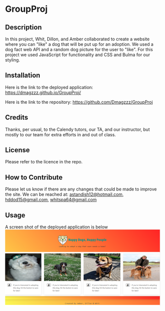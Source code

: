 # GroupProj 

## Description

In this project, Whit, Dillon, and Amber collaborated to create a website where you can "like" a dog that will be put up for an adoption. We used a dog fact web API and a random dog picture for the user to "like". For this project we used JavaScript for functionality and CSS and Bulma for our styling.

## Installation

Here is the link to the deployed application:
https://dmagzzz.github.io/GroupProj/

Here is the link to the repository:
https://github.com/Dmagzzz/GroupProj


## Credits

Thanks, per usual, to the Calendy tutors, our TA, and our instructor, but mostly to our team for extra efforts in and out of class.

## License

Please refer to the licence in the repo.

## How to Contribute

Please let us know if there are any changes that could be made to improve the site. We can be reached at: astandish12@hotmail.com, hddod15@gmail.com, whitspa64@gmail.com

## Usage

A screen shot of the deployed application is below
<img src="dog-adoption.png"
alt="Dog Adoption Landing Page with Images of Dogs to Adopt"
style="float: left; marging-right: 10px;" />
